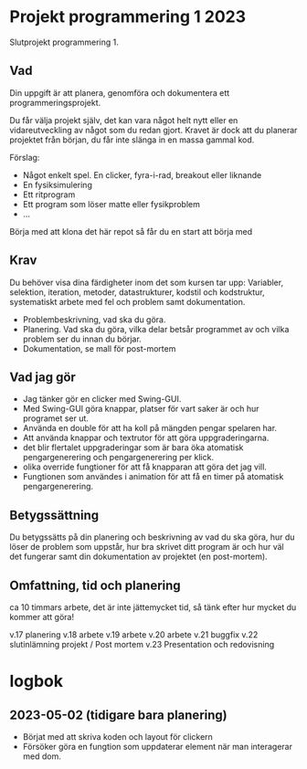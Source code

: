 # Projekt programmering 1 2023

Slutprojekt programmering 1.

## Vad

Din uppgift är att planera, genomföra och dokumentera ett programmeringsprojekt.

Du får välja projekt själv, det kan vara något helt nytt eller en vidareutveckling av något som du redan gjort. Kravet är 
dock att du planerar projektet från början, du får inte slänga in en massa gammal kod.

Förslag:

* Något enkelt spel. En clicker, fyra-i-rad, breakout eller liknande
* En fysiksimulering
* Ett ritprogram
* Ett program som löser matte eller fysikproblem
* ...

Börja med att klona det här repot så får du en start att börja med

## Krav
Du behöver visa dina färdigheter inom det som kursen tar upp: Variabler, selektion, iteration, metoder, datastrukturer, 
kodstil och kodstruktur, systematiskt arbete med fel och problem samt dokumentation.

* Problembeskrivning, vad ska du göra.
* Planering. Vad ska du göra, vilka delar betsår programmet av och vilka problem ser du innan du börjar.
* Dokumentation, se mall för post-mortem

## Vad jag gör
* Jag tänker gör en clicker med Swing-GUI.
* Med Swing-GUI göra knappar, platser för vart saker är och hur programet ser ut.
* Använda en double för att ha koll på mängden pengar spelaren har. 
* Att använda knappar och textrutor för att göra uppgraderingarna.
* det blir flertalet uppgraderingar som är bara öka atomatisk pengargenerering och pengargenerering per klick.
* olika override fungtioner för att få knapparan att göra det jag vill.
* Fungtionen som användes i animation för att få en timer på atomatisk pengargenerering. 

## Betygssättning
Du betygssätts på din planering och beskrivning av vad du ska göra, hur du löser de problem som uppstår, hur bra skrivet 
ditt program är och hur väl det fungerar samt din dokumentation av projektet (en post-mortem).

## Omfattning, tid och planering
ca 10 timmars arbete, det är inte jättemycket tid, så tänk efter hur mycket
du kommer att göra! 

v.17 planering
v.18 arbete
v.19 arbete
v.20 arbete
v.21 buggfix
v.22 slutinlämning projekt / Post mortem
v.23 Presentation och redovisning


# logbok

## 2023-05-02 (tidigare bara planering)
* Börjat med att skriva koden och layout för clickern
* Försöker göra en fungtion som uppdaterar element när man interagerar med dom.


